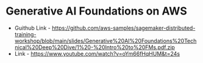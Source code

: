 # Generative AI Foundations on AWS
- Guithub Link -  https://github.com/aws-samples/sagemaker-distributed-training-workshop/blob/main/slides/Generative%20AI%20Foundations%20Technical%20Deep%20Dive/1%20-%20Intro%20to%20FMs.pdf.zip
- Link -  https://www.youtube.com/watch?v=oYm66fHqHUM&t=24s


